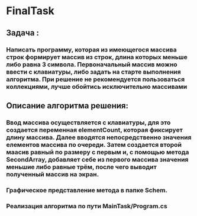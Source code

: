 # FinalTask
## Задача : 
### Написать программу, которая из имеющегося массива строк формирует массив из строк, длина которых меньше либо равна 3 символа. Первоначальный массив можно ввести с клавиатуры, либо задать на старте выполнения алгоритма. При решение не рекомендуется пользоваться коллекциями, лучше обойтись исключительно массивами
## Описание алгоритма решения:
### Ввод массива осуществляется с клавиатуры, для это создается переменная elementCount, которая фиксирует длину массива. Далее вводятся непосредственно значения елементов массива по очереди. Затем создается второй маасив равный по размеру с первым и, с помощью метода SecondArray, добавляет себе из первого массива значения меньшие либо равные трём, после чего выводит полученный массив на экран.

### Графическое представление метода в папке Schem.
### Реализация алгоритма по пути MainTask/Program.cs
